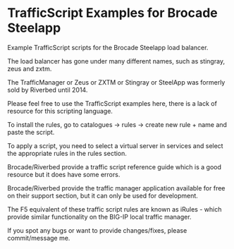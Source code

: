 # TrafficScript Examples for Brocade Steelapp

Example TrafficScript scripts for the Brocade Steelapp load balancer. 

The load balancer has gone under many different names, such as stingray, zeus and zxtm. 

The TrafficManager or Zeus or ZXTM or Stingray or SteelApp was formerly sold by Riverbed until 2014. 

Please feel free to use the TrafficScript examples here, there is a lack of resource for this scripting language.

To install the rules, go to catalogues -> rules -> create new rule + name and paste the script. 

To apply a script, you need to select a virtual server in services and select the appropriate rules in the rules section. 

Brocade/Riverbed provide a traffic script reference guide which is a good resource but it does have some errors. 

Brocade/Riverbed provide the traffic manager application available for free on their support section, but it can only be used for development.

The F5 equivalent of these traffic script rules are known as iRules - which provide similar functionality on the BIG-IP local traffic manager. 

If you spot any bugs or want to provide changes/fixes, please commit/message me.


